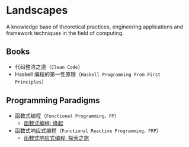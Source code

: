 # Landscapes

A knowledge base of theoretical practices, engineering applications and framework techniques in the field of computing.

## Books

- 代码整洁之道（`Clean Code`）
- Haskell 编程的第一性原理（`Haskell Programming From First Principles`）

## Programming Paradigms

- 函数式编程（`Functional Programming，FP`）
  - [函数式编程: 缘起](./ProgrammingParadigm/FP-Origins.md)
- 函数式响应式编程（`Functional Reactive Programming，FRP`）
  - [函数式响应式编程: 探索之旅](./ProgrammingParadigm/FRP-ExplorationTrips.md)
